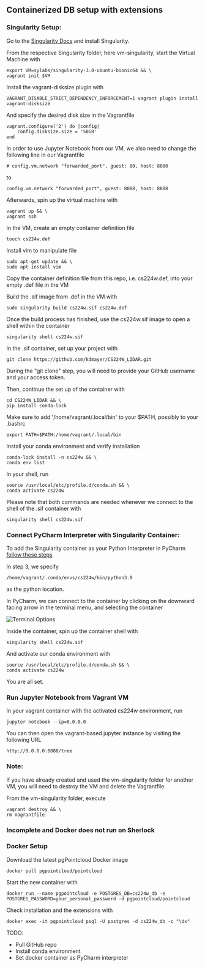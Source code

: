 ## Containerized DB setup with extensions

### Singularity Setup:

Go to the [Singularity Docs](https://docs.sylabs.io/guides/3.0/user-guide/installation.html#install-on-windows-or-mac) and install Singularity.

From the respective Singularity folder, here vm-singularity, start the Virtual Machine with

    export VM=sylabs/singularity-3.0-ubuntu-bionic64 && \
    vagrant init $VM

Install the vagrant-disksize plugin with

    VAGRANT_DISABLE_STRICT_DEPENDENCY_ENFORCEMENT=1 vagrant plugin install vagrant-disksize

And specify the desired disk size in the Vagrantfile

    vagrant.configure('2') do |config|
        config.disksize.size = '50GB'
    end

In order to use Jupyter Notebook from our VM, we also need to change the following line in our Vagrantfile

    # config.vm.network "forwarded_port", guest: 80, host: 8080

to

    config.vm.network "forwarded_port", guest: 8888, host: 8888

Afterwards, spin up the virtual machine with

    vagrant up && \
    vagrant ssh

In the VM, create an empty container definition file

    touch cs224w.def

Install vim to manipulate file 

    sudo apt-get update && \
    sudo apt install vim

Copy the container definition file from this repo, i.e. cs224w.def, into your empty .def file in the VM

Build the .sif image from .def in the VM with

    sudo singularity build cs224w.sif cs224w.def

Once the build process has finished, use the cs224w.sif image to open a shell within the container

    singularity shell cs224w.sif

In the .sif container, set up your project with

    git clone https://github.com/kdmayer/CS224W_LIDAR.git

During the "git clone" step, you will need to provide your GitHub username and your access token.

Then, continue the set up of the container with

    cd CS224W_LIDAR && \
    pip install conda-lock

Make sure to add '/home/vagrant/.local/bin' to your $PATH, possibly to your .bashrc

    export PATH=$PATH:/home/vagrant/.local/bin

Install your conda environment and verify installation
    
    conda-lock install -n cs224w && \
    conda env list

In your shell, run

    source /usr/local/etc/profile.d/conda.sh && \
    conda activate cs224w

Please note that both commands are needed whenever we connect to the shell of the .sif container with

    singularity shell cs224w.sif

### Connect PyCharm Interpreter with Singularity Container:

To add the Singularity container as your Python Interpreter in PyCharm [follow these steps](https://www.jetbrains.com/help/pycharm/configuring-remote-interpreters-via-virtual-boxes.html)

In step 3, we specify 

    /home/vagrant/.conda/envs/cs224w/bin/python3.9

as the python location.

In PyCharm, we can connect to the container by clicking on the downward facing arrow in the terminal menu, and selecting the container

![Terminal Options](https://github.com/kdmayer/CS224W_LIDAR/blob/pg_pointcloud_benchmark/assets/images/Terminal.png)

Inside the container, spin up the container shell with 

    singularity shell cs224w.sif

And activate our conda environment with

    source /usr/local/etc/profile.d/conda.sh && \
    conda activate cs224w

You are all set.

### Run Jupyter Notebook from Vagrant VM

In your vagrant container with the activated cs224w environment, run

    jupyter notebook --ip=0.0.0.0

You can then open the vagrant-based jupyter instance by visiting the following URL

    http://0.0.0.0:8888/tree

### Note:

If you have already created and used the vm-singularity folder for another VM, you will need to destroy the VM and delete the Vagrantfile.

From the vm-singularity folder, execute

    vagrant destroy && \
    rm Vagrantfile

### Incomplete and Docker does not run on Sherlock

### Docker Setup 

Download the latest pgPointcloud Docker image 

    docker pull pgpointcloud/pointcloud

Start the new container with

    docker run --name pgpointcloud -e POSTGRES_DB=cs224w_db -e POSTGRES_PASSWORD=your_personal_password -d pgpointcloud/pointcloud

Check installation and the extensions with

    docker exec -it pgpointcloud psql -U postgres -d cs224w_db -c "\dx"

TODO: 

- Pull GitHub repo
- Install conda environment
- Set docker container as PyCharm interpreter
    